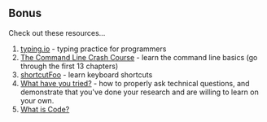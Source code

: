 ## Bonus

Check out these resources...

1. [typing.io](https://typing.io/) - typing practice for programmers
1. [The Command Line Crash Course](http://cli.learncodethehardway.org/book/) - learn the command line basics (go through the first 13 chapters)
1. [shortcutFoo](https://www.shortcutfoo.com/) - learn keyboard shortcuts
1. [What have you tried?](http://whathaveyoutried.com) - how to properly ask technical questions, and demonstrate that you've done your research and are willing to learn on your own.
1. [What is Code?](http://www.bloomberg.com/graphics/2015-paul-ford-what-is-code/)
